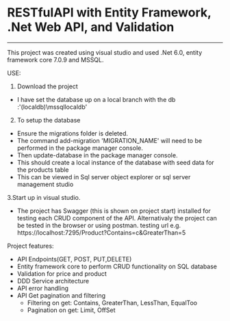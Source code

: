 # RESTfulAPI with Entity Framework, .Net Web API, and Validation
-----------------------------------------------------------------
This project was created using visual studio and used .Net 6.0, entity framework core 7.0.9 and MSSQL.

USE:
1. Download the project
- I have set the database up on a local branch with the db :'(localdb)\\mssqllocaldb'

2. To setup the database
- Ensure the migrations folder is deleted.
- The command add-migration 'MIGRATION_NAME' will need to be performed in the package manager console.
- Then update-database in the package manager console.
- This should create a local instance of the database with seed data for the products table
- This can be viewed in Sql server object explorer or sql server management studio

3.Start up in visual studio. 
- The project has Swagger (this is shown on project start) installed for testing each CRUD component of the API. Alternativaly the project can be tested in the browser or using postman. testing url e.g. https://localhost:7295/Product?Contains=c&GreaterThan=5

Project features:
- API Endpoints(GET, POST, PUT,DELETE)
- Entity framework core to perform CRUD functionality on SQL database
- Validation for price and product
- DDD Service architecture
- API error handling
- API Get pagination and filtering
  - Filtering on get: Contains, GreaterThan, LessThan, EqualToo
  - Pagination on get: Limit, OffSet
